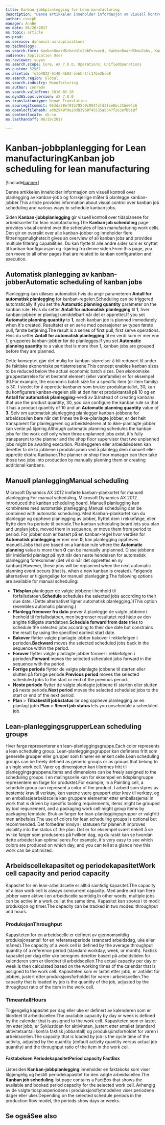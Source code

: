 ```yaml
---
title: Kanban-jobbplanlegging for Lean manufacturing
description: "Denne artikkelen inneholder informasjon om visuell kontroll over planlegging av kanban-jobb og forskjellige måter å planlegge kanban-jobber."
author: cvocph
manager: AnnBe
ms.date: 06/20/2017
ms.topic: article
ms.prod: 
ms.service: dynamics-ax-applications
ms.technology: 
ms.search.form: KanbanBoardScheduleJobForward, KanbanBoardShowJobs, KanbanJobSchedulingListPage
audience: Application User
ms.reviewer: yuyus
ms.search.scope: Core, AX 7.0.0, Operations, UnifiedOperations
ms.custom: 52961
ms.assetid: fe3b4822-6140-4b02-bebb-1fc17be2bce8
ms.search.region: Global
ms.search.industry: Manufacturing
ms.author: conradv
ms.search.validFrom: 2016-02-28
ms.dyn365.ops.version: AX 7.0.0
ms.translationtype: Human Translation
ms.sourcegitcommit: 663da58ef01b705c0c984fbfd3fce8bc31be04c6
ms.openlocfilehash: a8b2949fde28d83968f45535a5c47f263efbb18f
ms.contentlocale: nb-no
ms.lasthandoff: 08/29/2017

---
```


# <a name="kanban-job-scheduling-for-lean-manufacturing"></a><span data-ttu-id="1b7da-103">Kanban-jobbplanlegging for Lean manufacturing</span><span class="sxs-lookup"><span data-stu-id="1b7da-103">Kanban job scheduling for lean manufacturing</span></span>

[!include[banner](../includes/banner.md)]


<span data-ttu-id="1b7da-104">Denne artikkelen inneholder informasjon om visuell kontroll over planlegging av kanban-jobb og forskjellige måter å planlegge kanban-jobber.</span><span class="sxs-lookup"><span data-stu-id="1b7da-104">This article provides information about visual control over kanban job scheduling and various ways to schedule kanban jobs.</span></span>  

<span data-ttu-id="1b7da-105">Siden **Kanban-jobbplanlegging** gir visuell kontroll over tidsplanene for arbeidsceller for lean manufacturing.</span><span class="sxs-lookup"><span data-stu-id="1b7da-105">The **Kanban job scheduling** page provides visual control over the schedules of lean manufacturing work cells.</span></span> <span data-ttu-id="1b7da-106">Den gir en oversikt over alle kanban-jobber og inneholder flere filtreringsmuligheter.</span><span class="sxs-lookup"><span data-stu-id="1b7da-106">It gives an overview of all kanban jobs and provides multiple filtering capabilities.</span></span> <span data-ttu-id="1b7da-107">Du kan flytte til alle andre sider som er knyttet til kanban-konfigurasjon og -kjøring fra denne siden.</span><span class="sxs-lookup"><span data-stu-id="1b7da-107">From this page, you can move to all other pages that are related to kanban configuration and execution.</span></span>

## <a name="automatic-scheduling-of-kanban-jobs"></a><span data-ttu-id="1b7da-108">Automatisk planlegging av kanban-jobber</span><span class="sxs-lookup"><span data-stu-id="1b7da-108">Automatic scheduling of kanban jobs</span></span>
<span data-ttu-id="1b7da-109">Planlegging kan utløses automatisk hvis du angir parameteren **Antall for automatisk planlegging** for kanban-regelen.</span><span class="sxs-lookup"><span data-stu-id="1b7da-109">Scheduling can be triggered automatically if you set the **Automatic planning quantity** parameter on the kanban rule.</span></span> <span data-ttu-id="1b7da-110">Hvis du setter **Antall for automatisk planlegging** til **1**, hver kanban-jobben er planlagt umiddelbart når det er opprettet.</span><span class="sxs-lookup"><span data-stu-id="1b7da-110">If you set **Automatic planning quantity** to **1**, each kanban job is planned immediately when it's created.</span></span> <span data-ttu-id="1b7da-111">Resultatet er en serie med operasjoner av typen første pull, første betjening.</span><span class="sxs-lookup"><span data-stu-id="1b7da-111">The result is a series of first pull, first serve operations.</span></span> <span data-ttu-id="1b7da-112">Hvis du setter **Antall for automatisk planlegging** til en verdi som er mer enn 1, grupperes kanban-jobber før de planlegges.</span><span class="sxs-lookup"><span data-stu-id="1b7da-112">If you set **Automatic planning quantity** to a value that is more than 1, kanban jobs are grouped before they are planned.</span></span> 

<span data-ttu-id="1b7da-113">Dette konseptet gjør det mulig for kanban-størrelser å bli redusert til under de faktiske økonomiske partistørrelsene.</span><span class="sxs-lookup"><span data-stu-id="1b7da-113">This concept enables kanban sizes to be reduced below the actual economic batch sizes.</span></span> <span data-ttu-id="1b7da-114">Den økonomiske gruppestørrelse for et bestemt element (eller varefamilie) er for eksempel 30.</span><span class="sxs-lookup"><span data-stu-id="1b7da-114">For example, the economic batch size for a specific item (or item family) is 30.</span></span> <span data-ttu-id="1b7da-115">I stedet for å opprette kanbaner som bruker produktantallet, 30, kan du konfigurere kanban-regelen slik at den har et produktantall på 10 og en **Antall for automatisk planlegging**-verdi av **3**.</span><span class="sxs-lookup"><span data-stu-id="1b7da-115">Instead of creating kanbans that use the product quantity, 30, you can configure the kanban rule so that it has a product quantity of 10 and an **Automatic planning quantity** value of **3**.</span></span> <span data-ttu-id="1b7da-116">Selv om automatisk planlegging planlegger kanban-jobbene for arbeidscellen bare når det finnes tre ikke-planlagte jobber, er det helt transparent for planleggeren og arbeidslederen at to ikke-planlagte jobber kan vente på kjøring.</span><span class="sxs-lookup"><span data-stu-id="1b7da-116">Although automatic planning schedules the kanban jobs for the work cell only when three unplanned jobs exist, it's fully transparent to the planner and the shop floor supervisor that two unplanned jobs might be awaiting execution.</span></span> <span data-ttu-id="1b7da-117">Planleggeren eller arbeidslederen kan deretter ta de to jobbene i produksjonen ved å planlegg dem manuelt eller opprette ekstra Kanbaner.</span><span class="sxs-lookup"><span data-stu-id="1b7da-117">The planner or shop floor manager can then take those two jobs into production by manually planning them or creating additional kanbans.</span></span>

## <a name="manual-scheduling"></a><span data-ttu-id="1b7da-118">Manuell planlegging</span><span class="sxs-lookup"><span data-stu-id="1b7da-118">Manual scheduling</span></span>
<span data-ttu-id="1b7da-119">Microsoft Dynamics AX 2012 innførte kanban-plankortet for manuell planlegging.</span><span class="sxs-lookup"><span data-stu-id="1b7da-119">For manual scheduling, Microsoft Dynamics AX 2012 introduced the kanban scheduling board.</span></span> <span data-ttu-id="1b7da-120">Manuell planlegging kan kombineres med automatisk planlegging.</span><span class="sxs-lookup"><span data-stu-id="1b7da-120">Manual scheduling can be combined with automatic scheduling.</span></span> <span data-ttu-id="1b7da-121">Med Kanban-plankortet kan du planlegge og oppheve planlegging av jobber, flyttet dem i rekkefølge, eller flytte dem fra periode til periode.</span><span class="sxs-lookup"><span data-stu-id="1b7da-121">The kanban scheduling board lets you plan and unplan jobs, moved them in sequence, or move them from period to period.</span></span> <span data-ttu-id="1b7da-122">For jobber som er basert på en kanban-regel hvor verdien for **Automatisk planlegging** er mer enn **0**, kan planlegging oppheves manuelt.</span><span class="sxs-lookup"><span data-stu-id="1b7da-122">Jobs that are based on a kanban rule where the **Automatic planning** value is more than **0** can be manually unplanned.</span></span> <span data-ttu-id="1b7da-123">Disse jobbene blir imidlertid planlagt på nytt når den neste hendelsen for automatisk planlegging forekommer (det vil si når det opprettes en ny kanban).</span><span class="sxs-lookup"><span data-stu-id="1b7da-123">However, these jobs will be replanned when the next automatic planning event occurs (that is, when a new kanban is created).</span></span> <span data-ttu-id="1b7da-124">Følgende alternativer er tilgjengelige for manuell planlegging:</span><span class="sxs-lookup"><span data-stu-id="1b7da-124">The following options are available for manual scheduling:</span></span>

-   <span data-ttu-id="1b7da-125">**Tidsplan** planlegger de valgte jobbene i henhold til forfallsdatoen.</span><span class="sxs-lookup"><span data-stu-id="1b7da-125">**Schedule** schedules the selected jobs according to their due date.</span></span> <span data-ttu-id="1b7da-126">(Dette alternativet ligner automatisk planlegging.)</span><span class="sxs-lookup"><span data-stu-id="1b7da-126">(This option resembles automatic planning.)</span></span>
-   <span data-ttu-id="1b7da-127">**Planlegg fremover fra dato** prøver å planlegge de valgte jobbene i henhold til forfallsdatoen, men begrenser resultatet ved hjelp av den angitte tidligste startdatoen.</span><span class="sxs-lookup"><span data-stu-id="1b7da-127">**Schedule forward from date** tries to schedule the selected jobs according to their due date but constrains the result by using the specified earliest start date.</span></span>
-   <span data-ttu-id="1b7da-128">**Bakover** flytter valgte planlagte jobber bakover i rekkefølgen i perioden.</span><span class="sxs-lookup"><span data-stu-id="1b7da-128">**Backward** moves the selected scheduled jobs back in the sequence within the period.</span></span>
-   <span data-ttu-id="1b7da-129">**Forover** flytter valgte planlagte jobber forover i rekkefølgen i perioden.</span><span class="sxs-lookup"><span data-stu-id="1b7da-129">**Forward** moves the selected scheduled jobs forward in the sequence with the period.</span></span>
-   <span data-ttu-id="1b7da-130">**Forrige periode** flytter de valgte planlagte jobbene til starten eller slutten på forrige periode.</span><span class="sxs-lookup"><span data-stu-id="1b7da-130">**Previous period** moves the selected scheduled jobs to the start or end of the previous period.</span></span>
-   <span data-ttu-id="1b7da-131">**Neste periode** flytter de valgte planlagte jobbene til starten eller slutten på neste periode.</span><span class="sxs-lookup"><span data-stu-id="1b7da-131">**Next period** moves the selected scheduled jobs to the start or end of the next period.</span></span>
-   <span data-ttu-id="1b7da-132">**Plan** &gt; **Tilbakestill jobbstatus** lar deg oppheve planlegging av en planlagt jobb.</span><span class="sxs-lookup"><span data-stu-id="1b7da-132">**Plan** &gt; **Revert job status** lets you unschedule a scheduled job.</span></span>

## <a name="lean-scheduling-groups"></a><span data-ttu-id="1b7da-133">Lean-planleggingsgrupper</span><span class="sxs-lookup"><span data-stu-id="1b7da-133">Lean scheduling groups</span></span>
<span data-ttu-id="1b7da-134">Hver farge representerer en lean-planleggingsgruppe.</span><span class="sxs-lookup"><span data-stu-id="1b7da-134">Each color represents a lean scheduling group.</span></span> <span data-ttu-id="1b7da-135">Lean-planleggingsgrupper kan defineres fritt som generelle grupper eller grupper som tilhører en enkelt celle.</span><span class="sxs-lookup"><span data-stu-id="1b7da-135">Lean scheduling groups can be freely defined as generic groups or as groups that belong to a single work cell.</span></span> <span data-ttu-id="1b7da-136">Varer og dimensjoner kan tilordnes fritt til planleggingsgruppene.</span><span class="sxs-lookup"><span data-stu-id="1b7da-136">Items and dimensions can be freely assigned to the scheduling groups.</span></span> <span data-ttu-id="1b7da-137">I en malingscelle kan for eksempel en tidsplangruppe representere en farge for produktet.</span><span class="sxs-lookup"><span data-stu-id="1b7da-137">For example, in a Painting cell, a schedule group can represent a color of the product.</span></span> <span data-ttu-id="1b7da-138">I arbeid som styres av bestemte krav til verktøy, kan varene være gruppert etter krav til verktøy, og en emballasjearbeidscelle kan gruppere elementer etter emballasjemal.</span><span class="sxs-lookup"><span data-stu-id="1b7da-138">In work that is driven by specific tooling requirements, items might be grouped by tool requirement, and a packaging work cell might group items by packaging template.</span></span> <span data-ttu-id="1b7da-139">Bruk av farger for lean-planleggingsgrupper er valgfritt men anbefales.</span><span class="sxs-lookup"><span data-stu-id="1b7da-139">The use of colors for lean scheduling groups is optional but recommended.</span></span> <span data-ttu-id="1b7da-140">Det forbedrer innsyn i statusen for planen.</span><span class="sxs-lookup"><span data-stu-id="1b7da-140">It improves visibility into the status of the plan.</span></span> <span data-ttu-id="1b7da-141">Det er for eksempel svært enkelt å se hvilke farger som produseres på hvilken dag, og du raskt kan se hvordan dette arbeidet kan optimaliseres.</span><span class="sxs-lookup"><span data-stu-id="1b7da-141">For example, it's very easy to see which colors are produced on which day, and you can tell at a glance how this work can be optimized.</span></span>

## <a name="work-cell-capacity-and-period-capacity"></a><span data-ttu-id="1b7da-142">Arbeidscellekapasitet og periodekapasitet</span><span class="sxs-lookup"><span data-stu-id="1b7da-142">Work cell capacity and period capacity</span></span>
<span data-ttu-id="1b7da-143">Kapasitet for en lean-arbeidscelle er alltid samtidig kapasitet.</span><span class="sxs-lookup"><span data-stu-id="1b7da-143">The capacity of a lean work cell is always concurrent capacity.</span></span> <span data-ttu-id="1b7da-144">Med andre ord kan flere jobber være aktive i en arbeidscelle samtidig.</span><span class="sxs-lookup"><span data-stu-id="1b7da-144">In other words, multiple jobs can be active in a work cell at the same time.</span></span> <span data-ttu-id="1b7da-145">Kapasitet kan spores i to modi: produksjon og timer.</span><span class="sxs-lookup"><span data-stu-id="1b7da-145">The capacity can be tracked in two modes: throughput and hours.</span></span>

### <a name="throughput"></a><span data-ttu-id="1b7da-146">Produksjon</span><span class="sxs-lookup"><span data-stu-id="1b7da-146">Throughput</span></span>

<span data-ttu-id="1b7da-147">Kapasiteten for en arbeidscelle er definert av gjennomsnittlig produksjonsantall for en referanseperiode (standard arbeidsdag, uke eller måned).</span><span class="sxs-lookup"><span data-stu-id="1b7da-147">The capacity of a work cell is defined by the average throughput quantity of a reference period (standard workday, week, or month).</span></span> <span data-ttu-id="1b7da-148">Faktisk kapasitet per dag eller uke beregnes deretter basert på arbeidstiden for kalenderen som er tilordnet til arbeidscellen.</span><span class="sxs-lookup"><span data-stu-id="1b7da-148">The actual capacity per day or week is then calculated based on the working times of the calendar that is assigned to the work cell.</span></span> <span data-ttu-id="1b7da-149">Kapasiteten som er lastet etter jobb, er antallet for jobben, justert etter produksjonsforholdet for varen i arbeidscellen.</span><span class="sxs-lookup"><span data-stu-id="1b7da-149">The capacity that is loaded by job is the quantity of the job, adjusted by the throughput ratio of the item in the work cell.</span></span>

### <a name="hours"></a><span data-ttu-id="1b7da-150">Timeantall</span><span class="sxs-lookup"><span data-stu-id="1b7da-150">Hours</span></span>

<span data-ttu-id="1b7da-151">Tilgjengelig kapasitet per dag eller uke er definert av kalenderen som er tilordnet til arbeidscellen.</span><span class="sxs-lookup"><span data-stu-id="1b7da-151">The available capacity by day or week is defined by the calendar that is assigned to the work cell.</span></span> <span data-ttu-id="1b7da-152">Kapasiteten som er lastet inn etter jobb, er Syklustiden for aktiviteten, justert etter antallet (standard aktivitetsantall kontra faktisk jobbantall) og produksjonsforholdet for varen i arbeidscellen.</span><span class="sxs-lookup"><span data-stu-id="1b7da-152">The capacity that is loaded by job is the cycle time of the activity, adjusted by the quantity (default activity quantity versus actual job quantity) and the throughput ratio of the item in the work cell.</span></span>

#### <a name="period-capacity-factbox"></a><span data-ttu-id="1b7da-153">Faktaboksen Periodekapasitet</span><span class="sxs-lookup"><span data-stu-id="1b7da-153">Period capacity FactBox</span></span>

<span data-ttu-id="1b7da-154">Listesiden **Kanban-jobbplanlegging** inneholder en faktaboks som viser tilgjengelig og bestilt periodekapasitet for den valgte arbeidscellen.</span><span class="sxs-lookup"><span data-stu-id="1b7da-154">The **Kanban job scheduling** list page contains a FactBox that shows the available and booked period capacity for the selected work cell.</span></span> <span data-ttu-id="1b7da-155">Avhengig av de valgte tidsplanperiodene i produksjonsflytmodellen viser periodene dager eller uker.</span><span class="sxs-lookup"><span data-stu-id="1b7da-155">Depending on the selected schedule periods in the production flow model, the periods show days or weeks.</span></span>

<a name="see-also"></a><span data-ttu-id="1b7da-156">Se også</span><span class="sxs-lookup"><span data-stu-id="1b7da-156">See also</span></span>
--------




